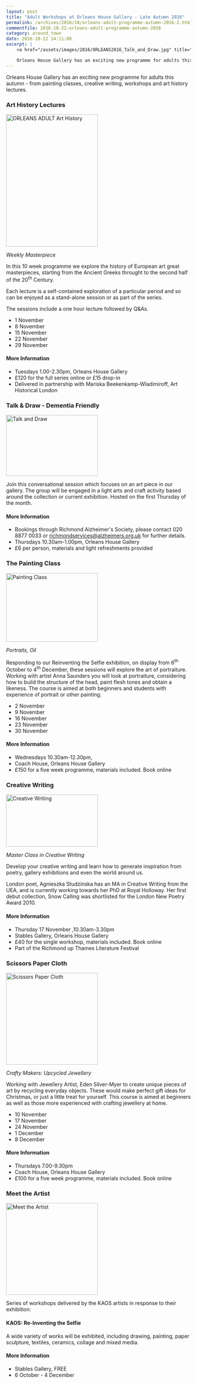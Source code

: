 ```yaml
---
layout: post
title: "Adult Workshops at Orleans House Gallery - Late Autumn 2016"
permalink: /archives/2016/10/orleans-adult-programme-autumn-2016-2.html
commentfile: 2016-10-22-orleans-adult-programme-autumn-2016
category: around_town
date: 2016-10-22 14:11:08
excerpt: |
    <a href="/assets/images/2016/ORLEANS2016_Talk_and_Draw.jpg" title="See larger version of - Talk and Draw"><img src="/assets/images/2016/ORLEANS2016_Talk_and_Draw_thumb.jpg" width="150" alt="Talk and Draw" class="photo right" /></a>

    Orleans House Gallery has an exciting new programme for adults this autumn - from painting classes, creative writing, workshops and art history lectures.
---
```


Orleans House Gallery has an exciting new programme for adults this autumn - from painting classes, creative writing, workshops and art history lectures.

### Art History Lectures

<a href="/assets/images/2016/ORLEANS-ADULT_Art_History.jpg" title="See larger version of - ORLEANS ADULT Art History"><img src="/assets/images/2016/ORLEANS-ADULT_Art_History_thumb.jpg" width="250" height="360" alt="ORLEANS ADULT Art History" class="photo right"></a>

*Weekly Masterpiece*

In this 10 week programme we explore the history of European art great masterpieces, starting from the Ancient Greeks throught to the second half of the 20<sup>th</sup> Century.

Each lecture is a self-contained exploration of a particular period and so can be enjoyed as a stand-alone session or as part of the series.

The sessions include a one hour lecture followed by Q&As.

-   1 November
-   8 November
-   15 November
-   22 November
-   29 November

#### More Information

-   Tuesdays 1.00-2.30pm, Orleans House Gallery
-   £120 for the full series online or £15 drop-in
-   Delivered in partnership with Mariska Beekenkamp-Wladimiroff, Art Historical London

### Talk & Draw - Dementia Friendly

<a href="/assets/images/2016/ORLEANS2016_Talk_and_Draw.jpg" title="See larger version of - Talk and Draw"><img src="/assets/images/2016/ORLEANS2016_Talk_and_Draw_thumb.jpg" width="250" height="166" alt="Talk and Draw" class="photo right" /></a>

Join this conversational session which focuses on an art piece in our gallery. The group will be engaged in a light arts and craft activity based around the collection or current exhibition. Hosted on the first Thursday of the month.

#### More Information

-   Bookings through Richmond Alzheimer's Society, please contact 020 8877 0033 or <richmondservices@alzheimers.org.uk> for further details.
-   Thursdays 10.30am-1.00pm, Orleans House Gallery
-   £6 per person, materials and light refreshments provided

### The Painting Class

<a href="/assets/images/2016/ORLEANS2016_Painting_Class.jpg" title="See larger version of - Painting Class"><img src="/assets/images/2016/ORLEANS2016_Painting_Class_thumb.jpg" width="250" height="187" alt="Painting Class" class="photo right" /></a>

*Portraits, Oil*

Responding to our Reinventing the Selfie exhibition, on display from 6<sup>th</sup> October to 4<sup>th</sup> December, these sessions will explore the art of portraiture. Working with artist Anna Saunders you will look at portraiture, considering how to build the structure of the head, paint flesh tones and obtain a likeness. The course is aimed at both beginners and students with experience of portrait or other painting.

-   2 November
-   9 November
-   16 November
-   23 November
-   30 November

#### More Information

-   Wednesdays 10.30am-12.30pm,
-   Coach House, Orleans House Gallery
-   £150 for a five week programme, materials included. Book online

### Creative Writing

<a href="/assets/images/2016/ORLEANS2016_Creative_Writing.jpg" title="See larger version of - Creative Writing"><img src="/assets/images/2016/ORLEANS2016_Creative_Writing_thumb.jpg" width="250" height="142" alt="Creative Writing" class="photo right" /></a>

*Master Class in Creative Writing*

Develop your creative writing and learn how to generate inspiration from poetry, gallery exhibitions and even the world around us.

London poet, Agnieszka Studzinska has an MA in Creative Writing from the UEA, and is currently working towards her PhD at Royal Holloway. Her first debut collection, Snow Calling was shortlisted for the London New Poetry Award 2010.

#### More Information

-   Thursday 17 November ,10.30am-3.30pm
-   Stables Gallery, Orleans House Gallery
-   £40 for the single workshop, materials included. Book online
-   Part of the Richmond up Thames Literature Festival

### Scissors Paper Cloth

<a href="/assets/images/2016/ORLEANS2016_Scissors_Paper_Cloth.jpg" title="See larger version of - Scissors Paper Cloth"><img src="/assets/images/2016/ORLEANS2016_Scissors_Paper_Cloth_thumb.jpg" width="250" height="250" alt="Scissors Paper Cloth" class="photo right" /></a>

*Crafty Makers: Upcycled Jewellery*

Working with Jewellery Artist, Eden Silver-Myer to create unique pieces of art by recycling everyday objects. These would make perfect gift ideas for Christmas, or just a little treat for yourself. This course is aimed at beginners as well as those more experienced with crafting jewellery at home.

-   10 November
-   17 November
-   24 November
-   1 December
-   8 December

#### More Information

-   Thursdays 7.00-9.30pm
-   Coach House, Orleans House Gallery
-   £100 for a five week programme, materials included. Book online

### Meet the Artist

<a href="/assets/images/2016/ORLEANS2016_Meet_the_Artist.jpg" title="See larger version of - Meet the Artist"><img src="/assets/images/2016/ORLEANS2016_Meet_the_Artist_thumb.jpg" width="250" height="250" alt="Meet the Artist" class="photo right" /></a>

Series of workshops delivered by the KAOS artists in response to their exhibition:

#### KAOS: Re-Inventing the Selfie

A wide variety of works will be exhibited, including drawing, painting, paper sculpture, textiles, ceramics, collage and mixed media.

#### More Information

-   Stables Gallery, FREE
-   6 October - 4 December
